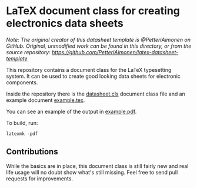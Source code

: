 LaTeX document class for creating electronics data sheets
=========================================================

*Note: The original creator of this datasheet template is @PetteriAimonen on GitHub. Original, unmodified work can be found in this directory, or from the source repository: https://github.com/PetteriAimonen/latex-datasheet-template*

This repository contains a document class for the LaTeX typesetting
system. It can be used to create good looking data sheets for electronic
components.

Inside the repository there is the [datasheet.cls](datasheet.cls) document
class file and an example document [example.tex](example.tex).

You can see an example of the output in [example.pdf](example.pdf).

To build, run:

    latexmk -pdf

Contributions
-------------

While the basics are in place, this document class is still fairly new and
real life usage will no doubt show what's still missing. Feel free to send
pull requests for improvements.
